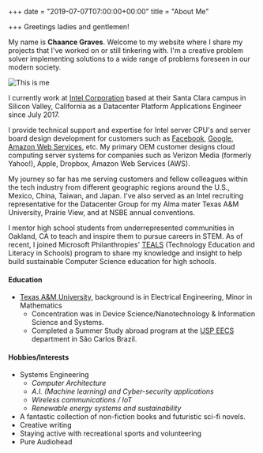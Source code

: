 +++
date = "2019-07-07T07:00:00+00:00"
title = "About Me"

+++
Greetings ladies and gentlemen!

My name is **Chaance Graves**. Welcome to my website where I share my projects that I've worked on or still tinkering with. I'm a creative problem solver implementing solutions to a wide range of problems foreseen in our modern society. 

![This is me](/img/blog-photos/about_me.jpg)

I currently work at [Intel Corporation](https://jobs.intel.com/page/show/data-center-careers-asia) based at their Santa Clara campus in Silicon Valley, California as a Datacenter Platform Applications Engineer since July 2017.

I provide technical support and expertise for Intel server CPU's and server board design development for customers such as [Facebook](https://code.fb.com/category/data-center-engineering/), [Google](https://www.google.com/about/datacenters/), [Amazon Web Services](https://aws.amazon.com/compliance/data-center/data-centers/), etc. My primary OEM customer designs cloud computing server systems for companies such as Verizon Media (formerly Yahoo!), Apple, Dropbox, Amazon Web Services (AWS).

My journey so far has me serving customers and fellow colleagues within the tech industry from different geographic regions around the U.S., Mexico, China, Taiwan, and Japan. I've also served as an Intel recruiting representative for the Datacenter Group for my Alma mater Texas A&M University, Prairie View, and at NSBE annual conventions.

I mentor high school students from underrepresented communities in Oakland, CA to teach and inspire them to pursue careers in STEM. As of recent, I joined Microsoft Philanthropies' [TEALS](https://www.tealsk12.org/) (Technology Education and Literacy in Schools) program to share my knowledge and insight to help build sustainable Computer Science education for high schools.

#### Education

* [Texas A&M University](https://engineering.tamu.edu/electrical/index.html), background is in Electrical Engineering, Minor in Mathematics
  * Concentration was in Device Science/Nanotechnology & Information Science and Systems.
  * Completed a Summer Study abroad program at the [USP EECS](http://www.eesc.usp.br/portaleesc/en/index.php?option=com_content&view=article&id=13&Itemid=132) department in São Carlos Brazil.

#### Hobbies/Interests

* Systems Engineering
  * _Computer Architecture_
  * _A.I. (Machine learning) and Cyber-security applications_
  * _Wireless communications / IoT_
  * _Renewable energy systems and sustainability_
* A fantastic collection of non-fiction books and futuristic sci-fi novels. 
* Creative writing
* Staying active with recreational sports and volunteering
* Pure Audiohead 
